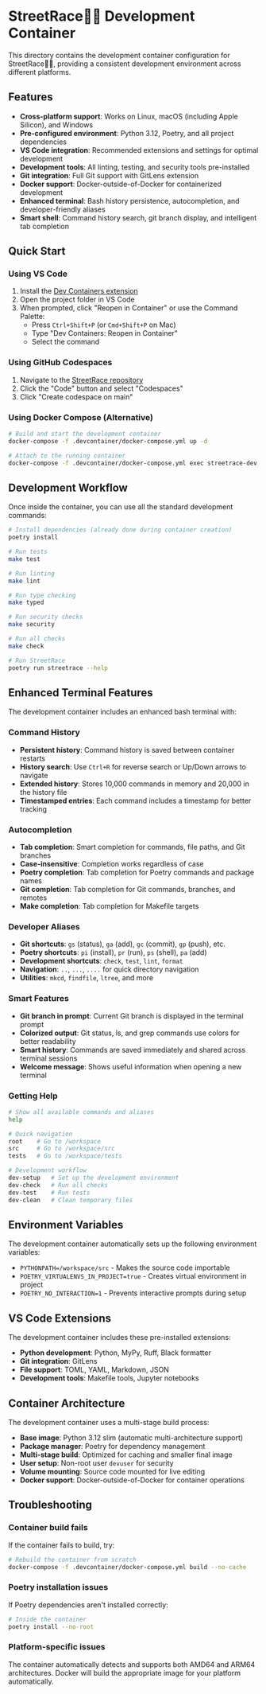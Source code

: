 # StreetRace🚗💨 Development Container

This directory contains the development container configuration for StreetRace🚗💨, providing a consistent development environment across different platforms.

## Features

- **Cross-platform support**: Works on Linux, macOS (including Apple Silicon), and Windows
- **Pre-configured environment**: Python 3.12, Poetry, and all project dependencies
- **VS Code integration**: Recommended extensions and settings for optimal development
- **Development tools**: All linting, testing, and security tools pre-installed
- **Git integration**: Full Git support with GitLens extension
- **Docker support**: Docker-outside-of-Docker for containerized development
- **Enhanced terminal**: Bash history persistence, autocompletion, and developer-friendly aliases
- **Smart shell**: Command history search, git branch display, and intelligent tab completion

## Quick Start

### Using VS Code

1. Install the [Dev Containers extension](https://marketplace.visualstudio.com/items?itemName=ms-vscode-remote.remote-containers)
2. Open the project folder in VS Code
3. When prompted, click "Reopen in Container" or use the Command Palette:
   - Press `Ctrl+Shift+P` (or `Cmd+Shift+P` on Mac)
   - Type "Dev Containers: Reopen in Container"
   - Select the command

### Using GitHub Codespaces

1. Navigate to the [StreetRace repository](https://github.com/krmrn42/street-race)
2. Click the "Code" button and select "Codespaces"
3. Click "Create codespace on main"

### Using Docker Compose (Alternative)

```bash
# Build and start the development container
docker-compose -f .devcontainer/docker-compose.yml up -d

# Attach to the running container
docker-compose -f .devcontainer/docker-compose.yml exec streetrace-dev bash
```

## Development Workflow

Once inside the container, you can use all the standard development commands:

```bash
# Install dependencies (already done during container creation)
poetry install

# Run tests
make test

# Run linting
make lint

# Run type checking
make typed

# Run security checks
make security

# Run all checks
make check

# Run StreetRace
poetry run streetrace --help
```

## Enhanced Terminal Features

The development container includes an enhanced bash terminal with:

### Command History
- **Persistent history**: Command history is saved between container restarts
- **History search**: Use `Ctrl+R` for reverse search or Up/Down arrows to navigate
- **Extended history**: Stores 10,000 commands in memory and 20,000 in the history file
- **Timestamped entries**: Each command includes a timestamp for better tracking

### Autocompletion
- **Tab completion**: Smart completion for commands, file paths, and Git branches
- **Case-insensitive**: Completion works regardless of case
- **Poetry completion**: Tab completion for Poetry commands and package names
- **Git completion**: Tab completion for Git commands, branches, and remotes
- **Make completion**: Tab completion for Makefile targets

### Developer Aliases
- **Git shortcuts**: `gs` (status), `ga` (add), `gc` (commit), `gp` (push), etc.
- **Poetry shortcuts**: `pi` (install), `pr` (run), `ps` (shell), `pa` (add)
- **Development shortcuts**: `check`, `test`, `lint`, `format`
- **Navigation**: `..`, `...`, `....` for quick directory navigation
- **Utilities**: `mkcd`, `findfile`, `ltree`, and more

### Smart Features
- **Git branch in prompt**: Current Git branch is displayed in the terminal prompt
- **Colorized output**: Git status, ls, and grep commands use colors for better readability
- **Smart history**: Commands are saved immediately and shared across terminal sessions
- **Welcome message**: Shows useful information when opening a new terminal

### Getting Help
```bash
# Show all available commands and aliases
help

# Quick navigation
root    # Go to /workspace
src     # Go to /workspace/src
tests   # Go to /workspace/tests

# Development workflow
dev-setup   # Set up the development environment
dev-check   # Run all checks
dev-test    # Run tests
dev-clean   # Clean temporary files
```

## Environment Variables

The development container automatically sets up the following environment variables:

- `PYTHONPATH=/workspace/src` - Makes the source code importable
- `POETRY_VIRTUALENVS_IN_PROJECT=true` - Creates virtual environment in project
- `POETRY_NO_INTERACTION=1` - Prevents interactive prompts during setup

## VS Code Extensions

The development container includes these pre-installed extensions:

- **Python development**: Python, MyPy, Ruff, Black formatter
- **Git integration**: GitLens
- **File support**: TOML, YAML, Markdown, JSON
- **Development tools**: Makefile tools, Jupyter notebooks

## Container Architecture

The development container uses a multi-stage build process:

- **Base image**: Python 3.12 slim (automatic multi-architecture support)
- **Package manager**: Poetry for dependency management
- **Multi-stage build**: Optimized for caching and smaller final image
- **User setup**: Non-root user `devuser` for security
- **Volume mounting**: Source code mounted for live editing
- **Docker support**: Docker-outside-of-Docker for container operations

## Troubleshooting

### Container build fails

If the container fails to build, try:

```bash
# Rebuild the container from scratch
docker-compose -f .devcontainer/docker-compose.yml build --no-cache
```

### Poetry installation issues

If Poetry dependencies aren't installed correctly:

```bash
# Inside the container
poetry install --no-root
```

### Platform-specific issues

The container automatically detects and supports both AMD64 and ARM64 architectures. Docker will build the appropriate image for your platform automatically.
